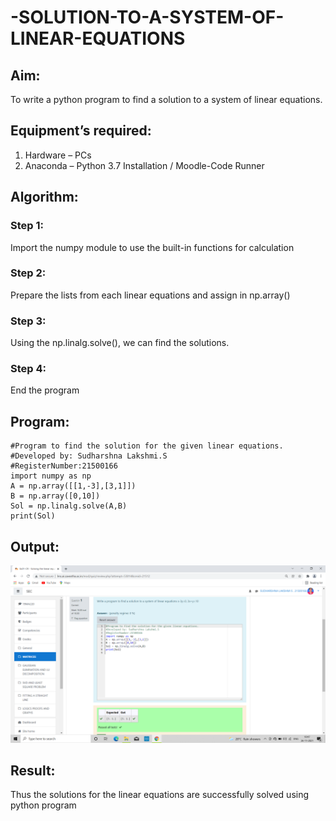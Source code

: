 # -SOLUTION-TO-A-SYSTEM-OF-LINEAR-EQUATIONS
## Aim:
To write a python program to find a solution to a system of linear equations.
## Equipment’s required:
1. 	Hardware – PCs
2. 	Anaconda – Python 3.7 Installation / Moodle-Code Runner
## Algorithm:
### Step 1: 
Import the numpy module to use the built-in functions for calculation
### Step 2: 
Prepare the lists from each linear equations and assign in np.array()
### Step 3: 
Using the np.linalg.solve(), we can find the solutions.
### Step 4: 
End the program
## Program:

```
#Program to find the solution for the given linear equations.
#Developed by: Sudharshna Lakshmi.S
#RegisterNumber:21500166
import numpy as np
A = np.array([[1,-3],[3,1]])
B = np.array([0,10])
Sol = np.linalg.solve(A,B)
print(Sol)

```
## Output:
![Output](./images/Output.png)

## Result: 
Thus the solutions for the linear equations are successfully solved using python program

